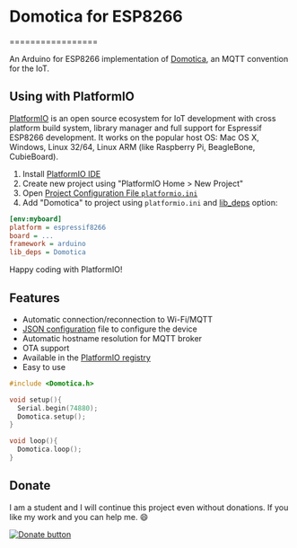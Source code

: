 # Domotica for ESP8266
=================

An Arduino for ESP8266 implementation of [Domotica](https://github.com/shahkeyur/Domotica), an MQTT convention for the IoT.

## Using with PlatformIO

[PlatformIO](http://platformio.org) is an open source ecosystem for IoT development with cross platform build system, library manager and full support for Espressif ESP8266 development. It works on the popular host OS: Mac OS X, Windows, Linux 32/64, Linux ARM (like Raspberry Pi, BeagleBone, CubieBoard).

1. Install [PlatformIO IDE](http://platformio.org/platformio-ide)
2. Create new project using "PlatformIO Home > New Project"
3. Open [Project Configuration File `platformio.ini`](http://docs.platformio.org/page/projectconf.html)
4. Add "Domotica" to project using `platformio.ini` and [lib_deps](http://docs.platformio.org/page/projectconf/section_env_library.html#lib-deps) option:
```ini
[env:myboard]
platform = espressif8266
board = ...
framework = arduino
lib_deps = Domotica
```

Happy coding with PlatformIO!

## Features

* Automatic connection/reconnection to Wi-Fi/MQTT
* [JSON configuration](https://github.com/shahkeyur/Domotica/tree/master/data/domotica) file to configure the device
* Automatic hostname resolution for MQTT broker
* OTA support
* Available in the [PlatformIO registry](http://platformio.org/#!/lib/show/555/Homie)
* Easy to use

```c++
#include <Domotica.h>

void setup(){
  Serial.begin(74880);
  Domotica.setup();
}

void loop(){
  Domotica.loop();
}

```

## Donate

I am a student and I will continue this project even without donations. If you like my work and you can help me. :smile:

[![Donate button](https://www.paypal.com/en_US/i/btn/btn_donateCC_LG.gif)](https://www.paypal.me/keyur5156)
